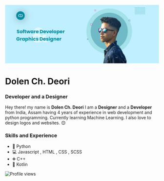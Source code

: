 ![Banner image](https://github.com/DolenDeori/DolenDeori/blob/main/banner.jpg)
# Dolen Ch. Deori
### Developer and a Designer

Hey there! my name is **Dolen Ch. Deori** I am a **Designer** and a **Developer** from India, Assam having 4 years of experience in web development and python programming. Currently learning Machine Learning. I also love to design logos and websites. 😊

### Skills and Experience

* 🐍 Python
* 💻 Javascript , HTML , CSS , SCSS
* ➕ C++ 
* 📱 Kotlin


![Profile views](https://gpvc.arturio.dev/DolenDeori)  
